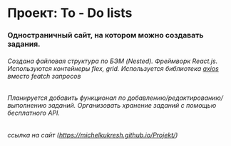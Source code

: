 # Проект: To - Do lists

### Одностраничный сайт, на котором можно создавать задания.

###### Создана файловая структура по БЭМ (Nested). Фреймворк React.js. Используются контейнеры flex, grid. Используется библиотека [axios](https://www.npmjs.com/package/axios) вместо featch запросов

###### Планируется добавить функционал по добавлению/редактированию/выполнению заданий. Организовать хранение заданий с помощью  бесплатного API.

###### ссылка на сайт (https://michelkukresh.github.io/Projekt/)
